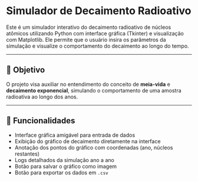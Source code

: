 # Simulador de Decaimento Radioativo

Este é um simulador interativo do decaimento radioativo de núcleos atômicos utilizando Python com interface gráfica (Tkinter) e visualização com Matplotlib. Ele permite que o usuário insira os parâmetros da simulação e visualize o comportamento do decaimento ao longo do tempo.

---

## 🎯 Objetivo

O projeto visa auxiliar no entendimento do conceito de **meia-vida** e **decaimento exponencial**, simulando o comportamento de uma amostra radioativa ao longo dos anos.

---

## 🧩 Funcionalidades

- Interface gráfica amigável para entrada de dados
- Exibição do gráfico de decaimento diretamente na interface
- Anotação dos pontos do gráfico com coordenadas (ano, núcleos restantes)
- Logs detalhados da simulação ano a ano
- Botão para salvar o gráfico como imagem
- Botão para exportar os dados em `.csv`
